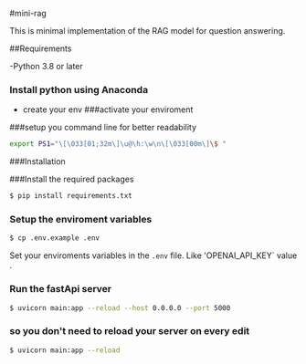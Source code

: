 #mini-rag

This is minimal implementation of the RAG model for question answering.

##Requirements 

-Python 3.8 or later 

### Install python using Anaconda 
- create your env
###activate your enviroment

###setup you command line for better readability 

```bash
export PS1="\[\033[01;32m\]\u@\h:\w\n\[\033[00m\]\$ "
```

###Installation

###Install the required packages 

```bash
$ pip install requirements.txt
```

### Setup the enviroment variables

```bash
$ cp .env.example .env
```

Set your enviroments variables in the `.env` file. Like 'OPENAI_API_KEY` value .

### Run the fastApi server 
```bash
$ uvicorn main:app --reload --host 0.0.0.0 --port 5000
```


### so you don't need to reload your server on every edit 

```bash
$ uvicorn main:app --reload
```